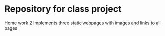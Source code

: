 # Repository for class project

Home work 2
Implements three static webpages with images and links to all pages
